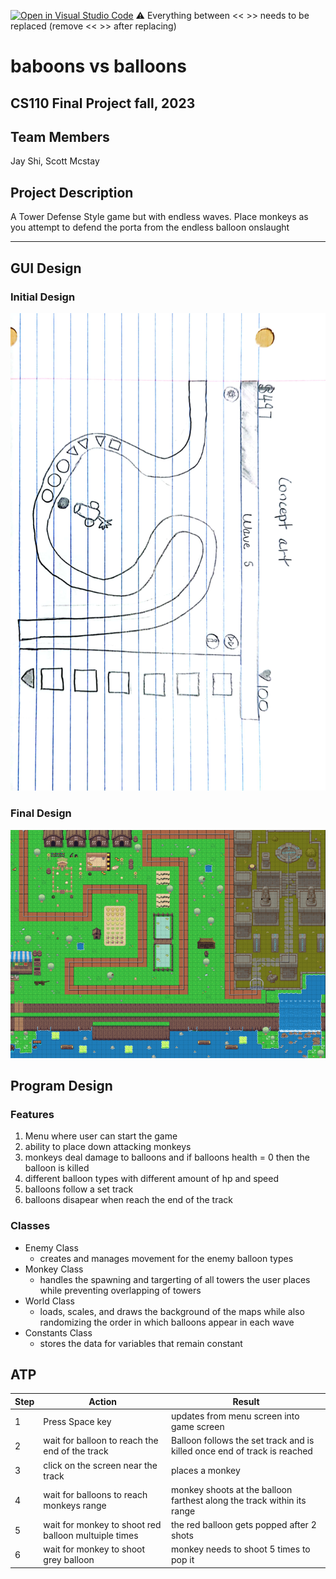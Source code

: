 [![Open in Visual Studio Code](https://classroom.github.com/assets/open-in-vscode-718a45dd9cf7e7f842a935f5ebbe5719a5e09af4491e668f4dbf3b35d5cca122.svg)](https://classroom.github.com/online_ide?assignment_repo_id=12803323&assignment_repo_type=AssignmentRepo)
:warning: Everything between << >> needs to be replaced (remove << >> after replacing)

# baboons vs balloons 
## CS110 Final Project fall, 2023 

## Team Members


Jay Shi, Scott Mcstay 

## Project Description

A Tower Defense Style game but with endless waves. Place monkeys as you attempt to defend the porta from the endless balloon onslaught

***    

## GUI Design

### Initial Design

![initial gui](assets/gui.jpg)

### Final Design

![final gui](assets/Map.png)

## Program Design

### Features

1. Menu where user can start the game  
2. ability to place down attacking monkeys
3. monkeys deal damage to balloons and if balloons health = 0 then the balloon is killed 
4. different balloon types with different amount of hp and speed  
5. balloons follow a set track 
6. balloons disapear when reach the end of the track


### Classes

- Enemy Class 
    - creates and manages movement for the enemy balloon types
- Monkey Class
    - handles the spawning and targerting of all towers the user places while preventing overlapping of towers
- World Class 
    - loads, scales, and draws the background of the maps while also randomizing the order in which balloons appear in each wave
- Constants Class
    - stores the data for variables that remain constant 

## ATP

|Step| Action  | Result |
|-|-----------------| --------------                             |
|1| Press Space key | updates from menu screen into game screen  |
|2| wait for balloon to reach the end of the track | Balloon follows the set track and is killed once end of track is reached|
|3| click on the screen near the track | places a monkey |
|4| wait for balloons to reach monkeys range | monkey shoots at the balloon farthest along the track within its range |
|5| wait for monkey to shoot red balloon multuiple times  | the red balloon gets popped after 2 shots|
|6| wait for monkey to shoot grey balloon| monkey needs to shoot 5 times to pop it|

